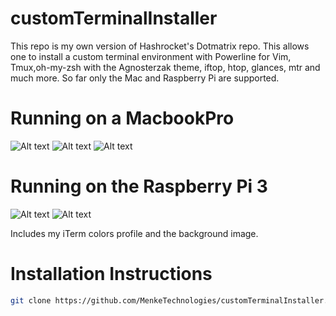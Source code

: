 # customTerminalInstaller

This repo is my own version of Hashrocket's Dotmatrix repo.  This allows one to install a custom terminal environment with Powerline for Vim, Tmux,oh-my-zsh with the Agnosterzak theme, iftop, htop, glances, mtr and much more.  So far only the Mac and Raspberry Pi are supported.

# Running on a MacbookPro
![Alt text](/tmuxfinal1.png?raw=true)
![Alt text](/tmuxfinal22.png?raw=true)
![Alt text](/tmuxfinal5.png?raw=true)
# Running on the Raspberry Pi 3
![Alt text](/tmuxfinal3.png?raw=true)
![Alt text](/tmuxfinal4.png?raw=true)

Includes my iTerm colors profile and the background image.


# Installation Instructions

```sh
git clone https://github.com/MenkeTechnologies/customTerminalInstaller.git && cd customTerminalInstaller && ./install.sh
```


